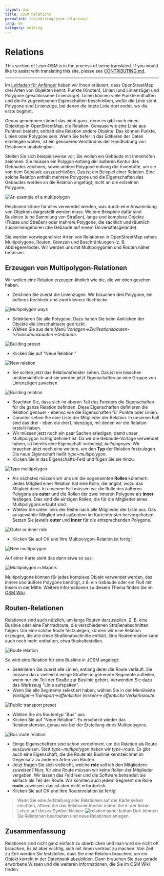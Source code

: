 ```yaml
---
layout: doc
title: JOSM Relations
permalink: /de/editing/josm-relations/
lang: de
category: editing
---
```


Relations
==========


This section of LearnOSM is in the process of being translated. If you would like to assist with translating this site, please see [CONTRIBUTING.md](https://github.com/hotosm/learnosm/blob/gh-pages/CONTRIBUTING.md).

---

Im [Leitfaden für Anfänger](de/beginner) haben wir Ihnen erläutert, dass OpenStreetMap drei Arten von Objekten kennt: Punkte (Knoten), Linien (und Linienzüge) und Polygone (geschlossene Linienzüge). Linien können viele Punkte enthalten und die ihr zugewiesenen Eigenschaften beschreiben, wofür die Linie steht. Polygone sind Linienzüge, bei denen die letzte Linie dort endet, wo die erste beginnt.

Genau genommen stimmt das nicht ganz, denn es gibt noch einen Objekttyp in OpenStreetMap, die Relation. Genauso wie
eine Linie aus Punkten besteht, enthält eine Relation andere Objekte. Das können Punkte, Linien oder Polygone sein.
Wenn Sie tiefer in das Editieren der Daten einsteigen wollen, ist ein genaueres Verständnis der Handhabung von
Relationen unabdingbar.

Stellen Sie sich beispielsweise vor, Sie wollen ein Gebäude mit Innenhöfen zeichnen. Sie müssen ein Polygon entlang
der äußeren Kontur des Gebäudes zeichnen, sowie andere Polygone entlang der Innenhöfe, um sie von dem Gebäude
auszuschließen. Das ist ein Beispiel einer Relation. Eine solche Relation enthält mehrere Polygone und die
Eigenschaften des Gebäudes werden an die Relation angefügt, nicht an die einzelnen Polygone.

![An example of a multipolygon][]

Relationen könne für alles verwendet werden, was durch eine Ansammlung von Objekten dargestellt werden muss.
Weitere Beispiele dafür sind Buslinien (eine Sammlung von Straßen), lange und komplexe Objekte (Flüsse und Straßen)
oder mehrere Polygone, die sachlich und räumlich zusammengehören (die Gebäude auf einem Universitätsgelände).

Sie werden vorwiegend vier Arten von Relationen in OpenStreetMap sehen: Multipolygone, Routen, Grenzen und
Beschränkungen (z. B. Abbiegeverbote). Wir werden uns mit Multipolygonen und Routen näher befassen.

Erzeugen von Multipolygon-Relationen
------------------------------------

Wir wollen eine Relation erzeugen ähnlich wie die, die wir oben gesehen haben.

-   Zeichnen Sie zuerst die Linienzügen. Wir brauchen drei Polygone, ein äußeres Rechteck und zwei kleinere
    Rechtecke.

![Multipolygon ways][]

-   Selektieren Sie alle Polygone. Dazu halten Sie beim Anklicken der Objekte die Umschalttaste gedrückt.
-   Wählen Sie aus dem Menü *Vorlagen->Zivilisationsbauten->Zivilisationsbauten->Gebäude*.

![Building preset][]

-   Klicken Sie auf "Neue Relation."

![New relation][]

-   Sie sollten jetzt das Relationsfenster sehen. Das ist ein bisschen unübersichtlich
    und sie werden jetzt Eigenschaften an eine Gruppe von Linienzügen zuweisen.

![Building relation][]

-   Beachten Sie, dass sich im oberen Teil des Fensters die Eigenschaften für die ganze Relation befinden. 
    Diese Eigenschaften definieren die Relation genauer - ebenso wie die Eigenschaften für Punkte oder Linien.
-   Darunter sehen Sie eine Liste der Mitglieder der Relation. In unserem Fall sind das drei -
    eben die drei Linienzüge, mit denen wir die Relation erstellt haben.
-   Wir müssen jetzt noch ein paar Sachen erledigen, damit unser Multipolygon richtig definiert ist. Da wir
    die Gebäude-Vorlage verwendet haben, ist bereits eine Eigenschaft vorbelegt, 
    *building=yes*. Wir brauchen jetzt noch eine weitere, um den **Typ** der Relation festzulegen.
    Die neue Eigenschaft heißt *type=multipolygon*.
-   Klicken Sie in das Eigenschafts-Feld und fügen Sie sie hinzu.

![Type multipolygon][]

-   Als nächstes müssen wir uns um die sogenannten **Rollen** kümmern. Jedes Mitglied einer Relation
    hat eine Rolle, die angibt, wozu das Mitglied dient. In unserem Fall müssen wir
    die Rolle des äußeren Polygons als **outer** und die Rollen der zwei inneren Polygone als
    **inner** festlegen. Dies sind die einzigen Rollen,
    die für die Mitglieder eines Multipolygons erlaubt sind.
-   Wählen Sie unten links der Reihe nach alle Mitglieder der Liste aus. Das ausgewählte Mitglied
    wird außerdem im Kartenfenster hervorgehoben. Setzen Sie jeweils **outer** und
    **inner** für die entsprechenden Polygone.

![Outer or inner role][]

-   Klicken Sie auf OK und Ihre Multipolygon-Relation ist fertig!

![New multipolygon][]

Auf einer Karte sieht das dann etwa so aus:

![Multipolygon in Mapnik][]

Multipolygone können für jedes komplexe Objekt verwendet werden, das innere und äußere Polygone benötigt, z.B.
ein Gebäude oder ein Fluß mit Inseln in der Mitte. Weitere Informationen zu diesem Thema finden Sie
im [OSM Wiki](http://wiki.openstreetmap.org/wiki/DE:Relation:multipolygon).

Routen-Relationen
-----------------

Relationen sind auch nützlich, um lange Routen darzustellen. Z. B. eine Buslinie oder eine
Fahrradroute, die verschiedenen Straßenabschnitten folgen. Um eine solche Route festzulegen, können wir
eine Relation erzeugen, die alle diese Straßenabschnitte enthält.
Eine Routenrelation kann auch noch mehr enthalten, etwa Bushaltestellen.

![Route relation][]

So wird eine Relation für eine Buslinie in JOSM angelegt:

-   Selektieren Sie zuerst alle Linien, entlang derer die Route verläuft. Sie müssen dazu vielleicht
    einige Straßen in getrennte Segmente aufteilen, wenn nur ein Teil der Straße zur Buslinie gehört. 
    Verwenden Sie dazu das Werkzeug "Linie aufspalten".
-   Wenn Sie alle Segmente selektiert haben, wählen Sie in der Menüleiste *Vorlagen->Transport->öffentlicher Verkehr->
    öffentliche Verkehrsroute*.

![Public transport preset][]

-   Wählen Sie als Routentyp "Bus" aus.
-   Klicken Sie auf "Neue Relation". Es erscheint wieder das Relationsfenster, genau wie bei der
    Erstellung eines Multipolygons.

![Bus route relation][]

-   Einige Eigenschaftern sind schon vordefiniert, um die Relation als Route auszuweisen. Statt
    *type=multipolygon* haben wir *type=route*. Es gibt auch eine Eigenschaft, die die Route
    als Buslinie kennzeichnet im Gegensatz zu anderen Arten von Routen.
-   Jetzt fragen Sie sich vielleicht, welche **role** soll ich den Mitgliedern zuweisen? Nun, für eine Route
    müssen wir keine Rollen der Mitglieder vergeben. Wir lassen das Feld leer und die Software behandelt sie
    einfach als Teil der Route. Wir könnten auch jedem Segment die Rolle
    **route** zuweisen, das ist aber nicht erforderlich.
-   Klicken Sie auf OK und Ihre Routenrelation ist fertig!

>   Wenn Sie eine Aufstellung aller Relationen auf der Karte sehen möchten, öffnen Sie das Relationenfenster
>   indem Sie in der linken Leiste auf dieses Symbol klicken:
>   ![relation panel button][]
>   Dort können Sie Relationen bearbeiten und neue Relationen anlegen.

Zusammenfassung
----------------

Relationen sind nicht ganz einfach zu überblicken und man wird sie nicht oft brauchen,
Es ist aber wichtig, sich mit ihnen vertraut zu machen. Von Zeit zu Zeit werden Sie feststellen, dass Sie
eine Relation brauchen, um ein Objekt korrekt in der Datenbank abzubilden. Dann brauchen Sie das gerade
erworbene Wissen und die weiteren Informationen, die Sie im OSM Wiki finden.



[Multipolygon ways]: /images/en/editing/josm-relations/multipolygon-ways.png
[Building preset]: /images/editing/josm-relations_building-preset.de.png
[New relation]: /images/editing/josm-relations_new-relation.de.png
[Building relation]: /images/editing/josm-relations_building-relation.de.png
[Type multipolygon]: /images/editing/josm-relations_type-multipolygon.de.png
[Outer or inner role]: /images/editing/josm-relations_outer-inner.de.png
[New multipolygon]: /images/en/editing/josm-relations/new-multipolygon.png
[Multipolygon in mapnik]: /images/en/editing/josm-relations/multipolygon-mapnik.png
[An example of a multipolygon]: /images/en/editing/josm-relations/multipolygon-demo.png
[Route relation]: /images/en/editing/josm-relations/route-relation.png
[Public transport preset]: /images/editing/josm-relations_public-transport-preset.de.png
[Bus route relation]: /images/editing/josm-relations_bus-route-relation.de.png
[relation panel button]: /images/en/editing/josm-relations/relation-panel-button.png

